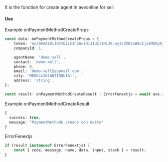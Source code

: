 It is the function for create agent in aveonline for xell

#### Use

Example onPaymentMethodCreateProps

```ts
const data: onPaymentMethodCreateProps = {
    token: 'eyJ0eXAiOiJKV1QiLCJhbGciOiJIUzI1NiJ9.eyJzZXNzaW9uIjo1MDEyNjgyMSwiZXhwIjoxNjk4OTgyNjMyLCJhcHJvYmFkb3MiOlszMjY1OV19.eICy47QVZWbxYyHOR1msXYIqQyTg6iN2Hr_KXvsmMH0',
    companyId: 1,

    agentName: 'demo-xell',
    contact: 'demo-xell',
    phone: 0,
    email: 'demo-xell@yopmail.com',
    city: 'MEDELLIN(ANTIOQUIA)',
    address: 'string',
};
```

```ts
const result: onPaymentMethodCreateResult | ErrorFenextjs = await ave.agent.onPaymentMethodCreate(data);
```

Example onPaymentMethodCreateResult

```ts
{
  success: true,
  message: "PaymentMethode creado con éxito"
}
```

ErrorFenextjs

```ts
if (result instanceof ErrorFenextjs) {
    const { code, message, name, data, input, stack } = result;
}
```
